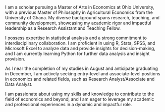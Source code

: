 I am a scholar pursuing a Master of Arts in Economics at Ohio University, with a previous Master of Philosophy in Agricultural Economics from the University of Ghana. My diverse background spans research, teaching, and community development, showcasing my academic rigor and impactful leadership as a Research Assistant and Teaching Fellow.

I possess expertise in statistical analysis and a strong commitment to interdisciplinary collaboration. I am proficient in using R, Stata, SPSS, and Microsoft Excel to analyze data and provide insights for decision-making, and I am currently learning Python for further data analysis and insight provision.

As I near the completion of my studies in August and anticipate graduating in December, I am actively seeking entry-level and associate-level positions in economics and related fields, such as Research Analyst/Associate and Data Analyst. 

I am passionate about using my skills and knowledge to contribute to the field of economics and beyond, and I am eager to leverage my academic and professional experiences in a dynamic and impactful role.
